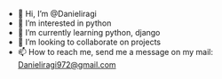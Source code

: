 - 👋 Hi, I’m @Danieliragi
- 👀 I’m interested in python
- 🌱 I’m currently learning python, django
- 💞️ I’m looking to collaborate on projects
- 📫 How to reach me, send me a message on my mail: Danieliragi972@gmail.com

<!---
Danieliragi/Danieliragi is a ✨ special ✨ repository because its `README.md` (this file) appears on your GitHub profile.
You can click the Preview link to take a look at your changes.
--->
